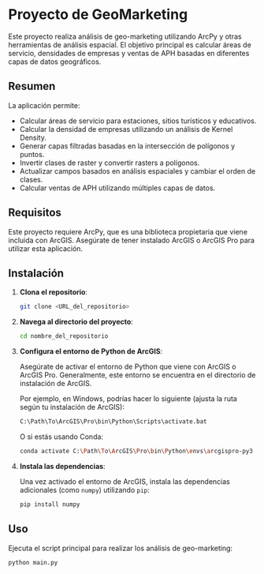 # Proyecto de GeoMarketing

Este proyecto realiza análisis de geo-marketing utilizando ArcPy y otras herramientas de análisis espacial. El objetivo principal es calcular áreas de servicio, densidades de empresas y ventas de APH basadas en diferentes capas de datos geográficos.

## Resumen

La aplicación permite:
- Calcular áreas de servicio para estaciones, sitios turísticos y educativos.
- Calcular la densidad de empresas utilizando un análisis de Kernel Density.
- Generar capas filtradas basadas en la intersección de polígonos y puntos.
- Invertir clases de raster y convertir rasters a polígonos.
- Actualizar campos basados en análisis espaciales y cambiar el orden de clases.
- Calcular ventas de APH utilizando múltiples capas de datos.

## Requisitos

Este proyecto requiere ArcPy, que es una biblioteca propietaria que viene incluida con ArcGIS. Asegúrate de tener instalado ArcGIS o ArcGIS Pro para utilizar esta aplicación.

## Instalación

1. **Clona el repositorio**:
    ```bash
    git clone <URL_del_repositorio>
    ```

2. **Navega al directorio del proyecto**:
    ```bash
    cd nombre_del_repositorio
    ```

3. **Configura el entorno de Python de ArcGIS**:

    Asegúrate de activar el entorno de Python que viene con ArcGIS o ArcGIS Pro. Generalmente, este entorno se encuentra en el directorio de instalación de ArcGIS. 

    Por ejemplo, en Windows, podrías hacer lo siguiente (ajusta la ruta según tu instalación de ArcGIS):

    ```bash
    C:\Path\To\ArcGIS\Pro\bin\Python\Scripts\activate.bat
    ```

    O si estás usando Conda:

    ```bash
    conda activate C:\Path\To\ArcGIS\Pro\bin\Python\envs\arcgispro-py3
    ```

4. **Instala las dependencias**:

    Una vez activado el entorno de ArcGIS, instala las dependencias adicionales (como `numpy`) utilizando `pip`:

    ```bash
    pip install numpy
    ```

## Uso

Ejecuta el script principal para realizar los análisis de geo-marketing:

```bash
python main.py
